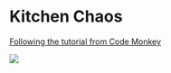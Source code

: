 # Kitchen Chaos

[Following the tutorial from Code Monkey](https://unitycodemonkey.com/kitchenchaoscourse.php)

![](https://unitycodemonkey.com/images/CodeMonkeyLogo_Award.png)
